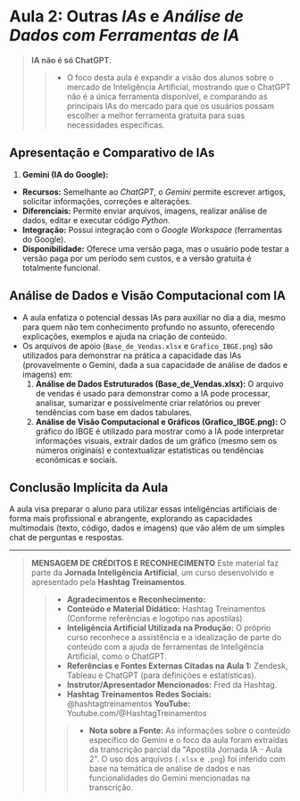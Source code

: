 # Aula 2: Outras ***IAs* e *Análise de Dados com Ferramentas de IA***

> **IA não é só ChatGPT**:
>> - O foco desta aula é expandir a visão dos alunos sobre o mercado de Inteligência Artificial, mostrando que o ChatGPT não é a única ferramenta disponível, e comparando as principais IAs do mercado para que os usuários possam escolher a melhor ferramenta gratuita para suas necessidades específicas.

## **Apresentação e Comparativo de IAs**

1. **Gemini (IA do Google):**
- **Recursos:** Semelhante ao *ChatGPT*, o *Gemini* permite escrever artigos, solicitar informações, correções e alterações.
- **Diferenciais:** Permite enviar arquivos, imagens, realizar análise de dados, editar e executar código *Python*.
- **Integração:** Possui integração com o *Google Workspace* (ferramentas do Google).
- **Disponibilidade:** Oferece uma versão paga, mas o usuário pode testar a versão paga por um período sem custos, e a versão gratuita é totalmente funcional.

## **Análise de Dados e Visão Computacional com IA**

- A aula enfatiza o potencial dessas IAs para auxiliar no dia a dia, mesmo para quem não tem conhecimento profundo no assunto, oferecendo explicações, exemplos e ajuda na criação de conteúdo.
- Os arquivos de apoio (`Base_de_Vendas.xlsx` e `Grafico_IBGE.png`) são utilizados para demonstrar na prática a capacidade das IAs (provavelmente o Gemini, dada a sua capacidade de análise de dados e imagens) em:
    1. **Análise de Dados Estruturados (Base_de_Vendas.xlsx):** O arquivo de vendas é usado para demonstrar como a IA pode processar, analisar, sumarizar e possivelmente criar relatórios ou prever tendências com base em dados tabulares.
    2. **Análise de Visão Computacional e Gráficos (Grafico_IBGE.png):** O gráfico do IBGE é utilizado para mostrar como a IA pode interpretar informações visuais, extrair dados de um gráfico (mesmo sem os números originais) e contextualizar estatísticas ou tendências econômicas e sociais.

## **Conclusão Implícita da Aula**
A aula visa preparar o aluno para utilizar essas inteligências artificiais de forma mais profissional e abrangente, explorando as capacidades multimodais (texto, código, dados e imagens) que vão além de um simples chat de perguntas e respostas.

***

> **MENSAGEM DE CRÉDITOS E RECONHECIMENTO**
Este material faz parte da **Jornada Inteligência Artificial**, um curso desenvolvido e apresentado pela **Hashtag Treinamentos**.
>>- **Agradecimentos e Reconhecimento:**
>>- **Conteúdo e Material Didático:** Hashtag Treinamentos (Conforme referências e logotipo nas apostilas)
>>- **Inteligência Artificial Utilizada na Produção:** O próprio curso reconhece a assistência e a idealização de parte do conteúdo com a ajuda de ferramentas de Inteligência Artificial, como o ChatGPT.
>>- **Referências e Fontes Externas Citadas na Aula 1:** Zendesk, Tableau e ChatGPT (para definições e estatísticas).
>>- **Instrutor/Apresentador Mencionados:** Fred da Hashtag.
>>- **Hashtag Treinamentos**
**Redes Sociais:** @hashtagtreinamentos 
**YouTube:** Youtube.com/@HashtagTreinamentos 
>>>- **Nota sobre a Fonte:** As informações sobre o conteúdo específico do Gemini e o foco da aula foram extraídas da transcrição parcial da "Apostila Jornada IA - Aula 2". O uso dos arquivos (`.xlsx` e `.png`) foi inferido com base na temática de análise de dados e nas funcionalidades do Gemini mencionadas na transcrição.
